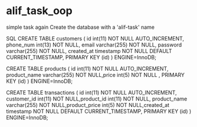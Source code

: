 # alif_task_oop
simple task again
Create the database with a 'alif-task' name

SQL
CREATE TABLE customers (
id int(11) NOT NULL AUTO_INCREMENT, phone_num int(13) NOT NULL, email varchar(255) NOT NULL, password varchar(255) NOT NULL, created_at timestamp NOT NULL DEFAULT CURRENT_TIMESTAMP, PRIMARY KEY (id)
) ENGINE=InnoDB;

CREATE TABLE products (
id int(11) NOT NULL AUTO_INCREMENT, product_name varchar(255) NOT NULL,price int(5) NOT NULL , PRIMARY KEY (id)
) ENGINE=InnoDB;

CREATE TABLE transactions (
id int(11) NOT NULL AUTO_INCREMENT, customer_id int(11) NOT NULL,product_id int(11) NOT NULL, product_name varchar(255) NOT NULL,product_price int(5) NOT NULL,created_at timestamp NOT NULL DEFAULT CURRENT_TIMESTAMP, PRIMARY KEY (id)
) ENGINE=InnoDB;
